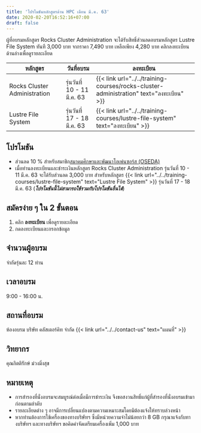 ```yaml
---
title: 'โปรโมชันหลักสูตรด้าน HPC เดือน มี.ค. 63'
date: 2020-02-20T16:52:16+07:00
draft: false
---
```


ผู้ที่อบรมหลักสูตร Rocks Cluster Administration จะได้รับสิทธิ์ส่วนลดอบรมหลักสูตร Lustre File System ทันที 3,000 บาท จากราคา 7,490 บาท เหลือเพียง 4,280 บาท
คลิกลงทะเบียนด้านล่างเพื่อดูรายละเอียด

<!--more-->

<table class="table table-striped">
  <thead class="bg-primary">
    <tr>
      <th>หลักสูตร</th>
      <th>วันที่อบรม</th>
      <th>ลงทะเบียน</th>
    </tr>
  </thead>
  <tbody>
   <tr>
      <td>Rocks Cluster Administration</td>
      <td>รุ่นวันที่ 10 - 11 มี.ค. 63
      <td>{{< link url="../../training-courses/rocks-cluster-administration" text="ลงทะเบียน" >}}</td>
    </tr>
    <tr>
      <td>Lustre File System</td>
      <td>รุ่นวันที่ 17 - 18 มี.ค. 63
      <td>{{< link url="../../training-courses/lustre-file-system" text="ลงทะเบียน" >}}</td>
    </tr>
   </tbody>
</table>

## โปรโมชัน

- ส่วนลด 10 % สำหรับสมาชิก<a href="https://www.oseda.or.th/th/">สมาคมศึกษาและพัฒนาโอเพ่นซอร์ส (OSEDA)</a> 
- เมื่อท่านลงทะเบียนและชำระเงินหลักสูตร Rocks Cluster Administration รุ่นวันที่ 10 - 11 มี.ค. 63 จะได้รับส่วนลด 3,000 บาท สำหรับหลักสูตร {{< link url="../../training-courses/lustre-file-system" text="Lustre File System" >}} รุ่นวันที่ 17 - 18 มี.ค. 63 (***โปรโมชันนี้ไม่สามารถใช้รวมกับโปรโมชันอื่นได้***)

## สมัครง่าย ๆ ใน 2 ขั้นตอน
1. คลิก **ลงทะเบียน** เพื่อดูรายละเอียด
2. กดลงทะเบียนและกรอกข้อมูล

## จำนวนผู้อบรม

จำกัดรุ่นละ 12 ท่าน 

## เวลาอบรม

9:00 - 16:00 น.

## สถานที่อบรม

ห้องอบรม บริษัท คลัสเตอร์คิท จำกัด {{< link url="../../contact-us" text="แผนที่" >}}

## วิทยากร

คุณกิตติรักษ์ ม่วงมิ่งสุข

## หมายเหตุ

- การสำรองที่นั่งอบรมจะสมบูรณ์ต่อเมื่อมีการชำระเงิน จึงขอสงวนสิทธิ์แก่ผู้ที่สำรองที่นั่งอบรมเข้ามาก่อนตามลำดับ
- รายละเอียดต่าง ๆ อาจมีการเปลี่ยนแปลงตามความเหมาะสมโดยมิต้องแจ้งให้ทราบล่วงหน้า
- หากท่านต้องการใช้เครื่องของทางบริษัทฯ ซึ่งมีหน่วยความจำไม่น้อยกว่า 8 GB กรุณาแจ้งกับทางบริษัทฯ และทางบริษัทฯ ขอคิดค่าจัดเตรียมเครื่องเพิ่ม 1,000 บาท
